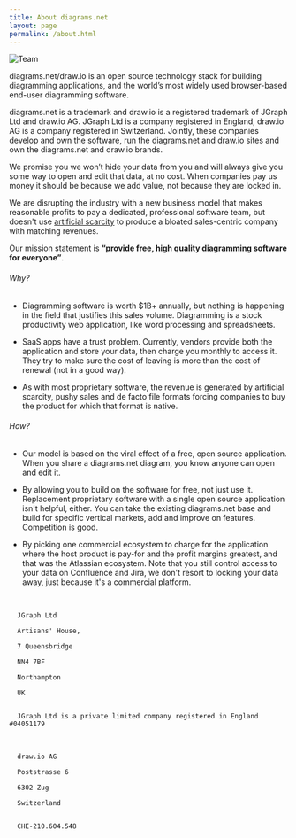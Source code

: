 ```yaml
---
title: About diagrams.net
layout: page
permalink: /about.html
---
```

<img style="max-width:100%;height:auto;" src="/assets/img/blog/team-2018.jpg" alt="Team">

diagrams.net/draw.io is an open source technology stack for building diagramming applications, and the world’s most widely used browser-based end-user diagramming software.

diagrams.net is a trademark and draw.io is a registered trademark of JGraph Ltd and draw.io AG. JGraph Ltd is a company registered in England, draw.io AG is a company registered in Switzerland. Jointly, these companies develop and own the software, run the diagrams.net and draw.io sites and own the diagrams.net and draw.io brands.

We promise you we won’t hide your data from you and will always give you some way to open and edit that data, at no cost. When companies pay us money it should be because we add value, not because they are locked in.

We are disrupting the industry with a new business model that makes reasonable profits to pay a dedicated, professional software team, but doesn't use [artificial scarcity](https://en.wikipedia.org/wiki/Artificial_scarcity) to produce a bloated sales-centric company with matching revenues.

Our mission statement is __“provide free, high quality diagramming software for everyone”__.

###### Why?

* Diagramming software is worth $1B+ annually, but nothing is happening in the field that justifies this sales volume. Diagramming is a stock productivity web application, like word processing and spreadsheets.

* SaaS apps have a trust problem. Currently, vendors provide both the application and store your data, then charge you monthly to access it. They try to make sure the cost of leaving is more than the cost of renewal (not in a good way).

* As with most proprietary software, the revenue is generated by artificial scarcity, pushy sales and de facto file formats forcing companies to buy the product for which that format is native.

###### How?

* Our model is based on the viral effect of a free, open source application. When you share a diagrams.net diagram, you know anyone can open and edit it.

* By allowing you to build on the software for free, not just use it. Replacement proprietary software with a single open source application isn't helpful, either. You can take the existing diagrams.net base and build for specific vertical markets, add and improve on features. Competition is good.

* By picking one commercial ecosystem to charge for the application where the host product is pay-for and the profit margins greatest, and that was the Atlassian ecosystem. Note that you still control access to your data on Confluence and Jira, we don't resort to locking your data away, just because it's a commercial platform.

<br>
<code>
  JGraph Ltd<br>
  Artisans' House,<br>  
  7 Queensbridge<br>
  NN4 7BF<br>
  Northampton<br>
  UK<br>
</code>
<code>
  JGraph Ltd is a private limited company registered in England #04051179<br>
</code>
<br>
<code>
  draw.io AG<br>
  Poststrasse 6<br>  
  6302 Zug<br>
  Switzerland<br>
</code>
<code>
  CHE-210.604.548<br>
</code>